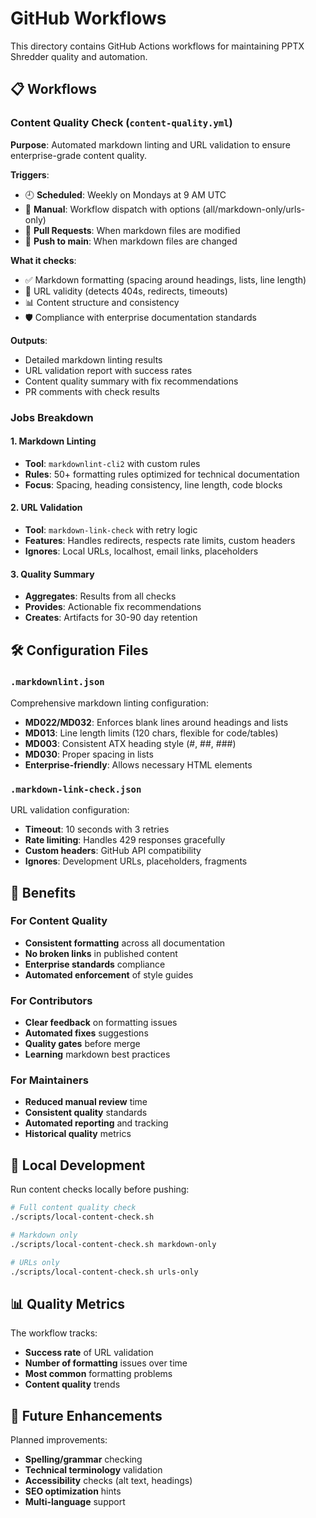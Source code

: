 # GitHub Workflows

This directory contains GitHub Actions workflows for maintaining PPTX Shredder quality and automation.

## 📋 Workflows

### Content Quality Check (`content-quality.yml`)

**Purpose**: Automated markdown linting and URL validation to ensure enterprise-grade content quality.

**Triggers**:
- 🕘 **Scheduled**: Weekly on Mondays at 9 AM UTC
- 🔄 **Manual**: Workflow dispatch with options (all/markdown-only/urls-only)
- 📝 **Pull Requests**: When markdown files are modified
- 🚀 **Push to main**: When markdown files are changed

**What it checks**:
- ✅ Markdown formatting (spacing around headings, lists, line length)
- 🔗 URL validity (detects 404s, redirects, timeouts)
- 📊 Content structure and consistency
- 🛡️ Compliance with enterprise documentation standards

**Outputs**:
- Detailed markdown linting results
- URL validation report with success rates
- Content quality summary with fix recommendations
- PR comments with check results

### Jobs Breakdown

#### 1. Markdown Linting
- **Tool**: `markdownlint-cli2` with custom rules
- **Rules**: 50+ formatting rules optimized for technical documentation
- **Focus**: Spacing, heading consistency, line length, code blocks

#### 2. URL Validation  
- **Tool**: `markdown-link-check` with retry logic
- **Features**: Handles redirects, respects rate limits, custom headers
- **Ignores**: Local URLs, localhost, email links, placeholders

#### 3. Quality Summary
- **Aggregates**: Results from all checks
- **Provides**: Actionable fix recommendations
- **Creates**: Artifacts for 30-90 day retention

## 🛠️ Configuration Files

### `.markdownlint.json`
Comprehensive markdown linting configuration:
- **MD022/MD032**: Enforces blank lines around headings and lists
- **MD013**: Line length limits (120 chars, flexible for code/tables)
- **MD003**: Consistent ATX heading style (#, ##, ###)
- **MD030**: Proper spacing in lists
- **Enterprise-friendly**: Allows necessary HTML elements

### `.markdown-link-check.json`
URL validation configuration:
- **Timeout**: 10 seconds with 3 retries
- **Rate limiting**: Handles 429 responses gracefully
- **Custom headers**: GitHub API compatibility
- **Ignores**: Development URLs, placeholders, fragments

## 🎯 Benefits

### For Content Quality
- **Consistent formatting** across all documentation
- **No broken links** in published content
- **Enterprise standards** compliance
- **Automated enforcement** of style guides

### For Contributors
- **Clear feedback** on formatting issues
- **Automated fixes** suggestions
- **Quality gates** before merge
- **Learning** markdown best practices

### For Maintainers
- **Reduced manual review** time
- **Consistent quality** standards
- **Automated reporting** and tracking
- **Historical quality** metrics

## 🔧 Local Development

Run content checks locally before pushing:

```bash
# Full content quality check
./scripts/local-content-check.sh

# Markdown only
./scripts/local-content-check.sh markdown-only

# URLs only
./scripts/local-content-check.sh urls-only
```

## 📊 Quality Metrics

The workflow tracks:
- **Success rate** of URL validation
- **Number of formatting** issues over time
- **Most common** formatting problems
- **Content quality** trends

## 🚀 Future Enhancements

Planned improvements:
- **Spelling/grammar** checking
- **Technical terminology** validation
- **Accessibility** checks (alt text, headings)
- **SEO optimization** hints
- **Multi-language** support
